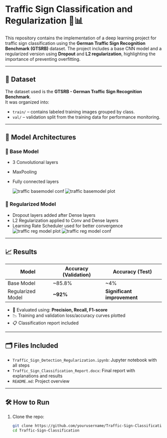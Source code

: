 # Traffic Sign Classification and Regularization 🚦📊

This repository contains the implementation of a deep learning project for traffic sign classification using the **German Traffic Sign Recognition Benchmark (GTSRB)** dataset. The project includes a base CNN model and a regularized version using **Dropout** and **L2 regularization**, highlighting the importance of preventing overfitting.

---

## 📂 Dataset

The dataset used is the **GTSRB - German Traffic Sign Recognition Benchmark**.  
It was organized into:

- `train/` – contains labeled training images grouped by class.
- `val/` – validation split from the training data for performance monitoring.

---

## 🧠 Model Architectures

### 🔹 Base Model
- 3 Convolutional layers
- MaxPooling
- Fully connected layers

  ![traffic basemodel conf](https://github.com/user-attachments/assets/ba8617bc-ebe6-4158-b3aa-882f7e7ad20e)
![traffic basemodel plot](https://github.com/user-attachments/assets/d6faec7f-6468-4270-8a53-aecd0431f9b8)


### 🔹 Regularized Model
- Dropout layers added after Dense layers
- L2 Regularization applied to Conv and Dense layers
- Learning Rate Scheduler used for better convergence
![traffic reg model plot](https://github.com/user-attachments/assets/4ccecbff-3702-4659-afe7-98bcd8a8c5d2)
![traffic reg model conf](https://github.com/user-attachments/assets/7365e231-5b70-4d6d-afa3-fdf6d3d89ef0)


---

## 📈 Results

| Model            | Accuracy (Validation) | Accuracy (Test) |
|------------------|-----------------------|-----------------|
| Base Model       | ~85.8%                | ~4%             |
| Regularized Model| **~92%**              | **Significant improvement** |

- 🧪 Evaluated using: **Precision, Recall, F1-score**
- 📉 Training and validation loss/accuracy curves plotted
- 📋 Classification report included

---

## 🗂 Files Included

- `Traffic_Sign_Detection_Regularization.ipynb`: Jupyter notebook with all steps
- `Traffic_Sign_Classification_Report.docx`: Final report with explanations and results
- `README.md`: Project overview

---

## 🛠 How to Run

1. Clone the repo:
   ```bash
   git clone https://github.com/yourusername/Traffic-Sign-Classification.git
   cd Traffic-Sign-Classification
